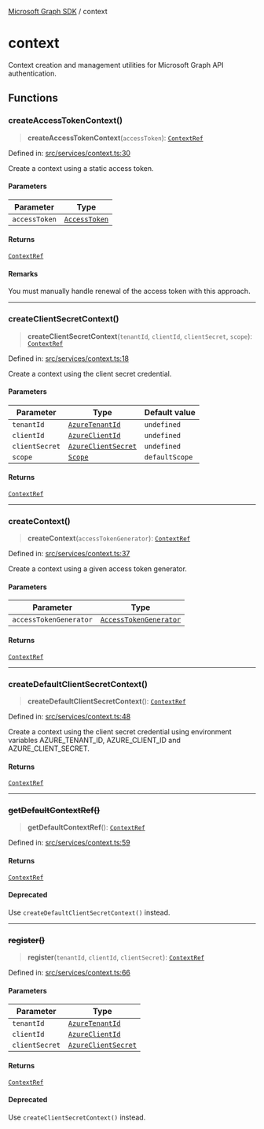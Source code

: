 [Microsoft Graph SDK](README.md) / context

# context

Context creation and management utilities for Microsoft Graph API authentication.

## Functions

### createAccessTokenContext()

> **createAccessTokenContext**(`accessToken`): [`ContextRef`](Context-1.md#contextref)

Defined in: [src/services/context.ts:30](https://github.com/Future-Secure-AI/microsoft-graph/blob/main/src/services/context.ts#L30)

Create a context using a static access token.

#### Parameters

| Parameter | Type |
| ------ | ------ |
| `accessToken` | [`AccessToken`](AccessToken.md#accesstoken) |

#### Returns

[`ContextRef`](Context-1.md#contextref)

#### Remarks

You must manually handle renewal of the access token with this approach.

***

### createClientSecretContext()

> **createClientSecretContext**(`tenantId`, `clientId`, `clientSecret`, `scope`): [`ContextRef`](Context-1.md#contextref)

Defined in: [src/services/context.ts:18](https://github.com/Future-Secure-AI/microsoft-graph/blob/main/src/services/context.ts#L18)

Create a context using the client secret credential.

#### Parameters

| Parameter | Type | Default value |
| ------ | ------ | ------ |
| `tenantId` | [`AzureTenantId`](AzureApplicationCredentials-1.md#azuretenantid) | `undefined` |
| `clientId` | [`AzureClientId`](AzureApplicationCredentials-1.md#azureclientid) | `undefined` |
| `clientSecret` | [`AzureClientSecret`](AzureApplicationCredentials-1.md#azureclientsecret) | `undefined` |
| `scope` | [`Scope`](AzureApplicationCredentials-1.md#scope) | `defaultScope` |

#### Returns

[`ContextRef`](Context-1.md#contextref)

***

### createContext()

> **createContext**(`accessTokenGenerator`): [`ContextRef`](Context-1.md#contextref)

Defined in: [src/services/context.ts:37](https://github.com/Future-Secure-AI/microsoft-graph/blob/main/src/services/context.ts#L37)

Create a context using a given access token generator.

#### Parameters

| Parameter | Type |
| ------ | ------ |
| `accessTokenGenerator` | [`AccessTokenGenerator`](AccessTokenGenerator.md#accesstokengenerator) |

#### Returns

[`ContextRef`](Context-1.md#contextref)

***

### createDefaultClientSecretContext()

> **createDefaultClientSecretContext**(): [`ContextRef`](Context-1.md#contextref)

Defined in: [src/services/context.ts:48](https://github.com/Future-Secure-AI/microsoft-graph/blob/main/src/services/context.ts#L48)

Create a context using the client secret credential using environment variables AZURE_TENANT_ID, AZURE_CLIENT_ID and AZURE_CLIENT_SECRET.

#### Returns

[`ContextRef`](Context-1.md#contextref)

***

### ~~getDefaultContextRef()~~

> **getDefaultContextRef**(): [`ContextRef`](Context-1.md#contextref)

Defined in: [src/services/context.ts:59](https://github.com/Future-Secure-AI/microsoft-graph/blob/main/src/services/context.ts#L59)

#### Returns

[`ContextRef`](Context-1.md#contextref)

#### Deprecated

Use `createDefaultClientSecretContext()` instead.

***

### ~~register()~~

> **register**(`tenantId`, `clientId`, `clientSecret`): [`ContextRef`](Context-1.md#contextref)

Defined in: [src/services/context.ts:66](https://github.com/Future-Secure-AI/microsoft-graph/blob/main/src/services/context.ts#L66)

#### Parameters

| Parameter | Type |
| ------ | ------ |
| `tenantId` | [`AzureTenantId`](AzureApplicationCredentials-1.md#azuretenantid) |
| `clientId` | [`AzureClientId`](AzureApplicationCredentials-1.md#azureclientid) |
| `clientSecret` | [`AzureClientSecret`](AzureApplicationCredentials-1.md#azureclientsecret) |

#### Returns

[`ContextRef`](Context-1.md#contextref)

#### Deprecated

Use `createClientSecretContext()` instead.
